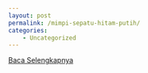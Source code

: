 ```yaml
---
layout: post
permalink: /mimpi-sepatu-hitam-putih/
categories:
    - Uncategorized
---
```


[Baca Selengkapnya](/09)